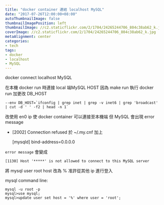 ```yaml
---
title: "docker container 連結 localhost MySQL"
date: "2017-07-26T12:00:00+08:00"
autoThumbnailImage: false
thumbnailImagePosition: left
thumbnailImage: //c2.staticflickr.com/2/1704/24265244706_804c38ab62_k.jpg
coverImage: //c2.staticflickr.com/2/1704/24265244706_804c38ab62_k.jpg
metaAlignment: center
categories:
- tech
tags:
- docker
- localhost
- MySQL
---
```


docker connect localhost MySQL
<!--more-->


在本機 docker run 時連接 local 端MySQL HOST 因為 make run 執行 docker run 加更改 DB_HOST

    --env DB_HOST=`ifconfig | grep inet | grep -v inet6 | grep 'broadcast' | cut -d ' ' -f2 | head -n 1`

改使用 en0 ip 使 docker container 可以連接至本機端
但 MySQL 會出現 error message
* [2002] Connection refused
於 ~/.my.cnf  加上

    [mysqld]
    bind-address=0.0.0.0

`error message` 會變成

    [1130] Host '*****' is not allowed to connect to this MySQL server

將 mysql user root host 改為 % 准許從其他 ip 進行登入

mysql command line:

	mysql -u root -p
	mysql>use mysql;
	mysql>update user set host = '%' where user = 'root';


